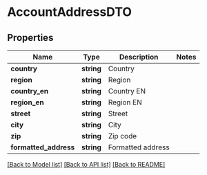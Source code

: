 # AccountAddressDTO

## Properties
Name | Type | Description | Notes
------------ | ------------- | ------------- | -------------
**country** | **string** | Country | 
**region** | **string** | Region | 
**country_en** | **string** | Country EN | 
**region_en** | **string** | Region EN | 
**street** | **string** | Street | 
**city** | **string** | City | 
**zip** | **string** | Zip code | 
**formatted_address** | **string** | Formatted address | 

[[Back to Model list]](../../README.md#documentation-for-models) [[Back to API list]](../../README.md#documentation-for-api-endpoints) [[Back to README]](../../README.md)

